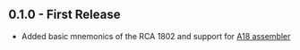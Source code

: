 ## 0.1.0 - First Release
* Added basic mnemonics of the RCA 1802 and support for [A18 assembler](http://www.retrotechnology.com/memship/a18.html)
